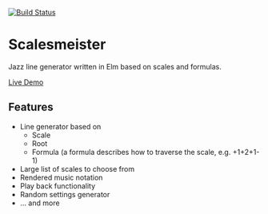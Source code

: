 [![Build Status](https://travis-ci.org/battermann/Luigi.svg?branch=master)](https://travis-ci.org/battermann/Luigi)

# Scalesmeister

Jazz line generator written in Elm based on scales and formulas.

[Live Demo](https://scalesmeister.surge.sh/)

## Features

- Line generator based on
  - Scale
  - Root
  - Formula (a formula describes how to traverse the scale, e.g. +1+2+1-1)
- Large list of scales to choose from
- Rendered music notation
- Play back functionality
- Random settings generator
- … and more

